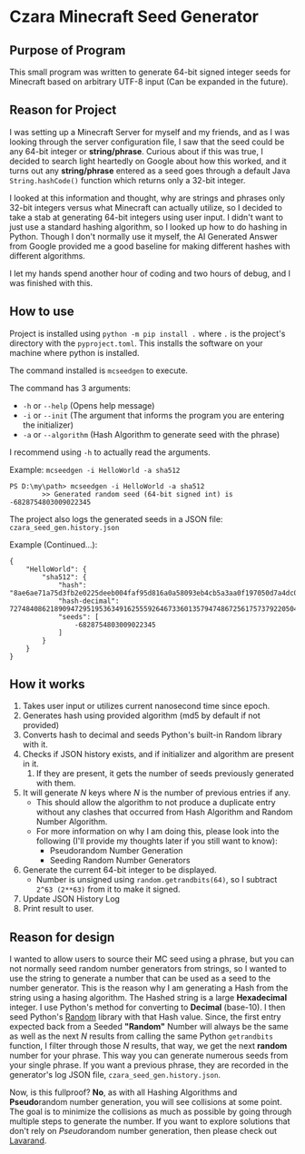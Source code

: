 # Czara Minecraft Seed Generator

## Purpose of Program

This small program was written to generate 64-bit signed integer seeds
for Minecraft based on arbitrary UTF-8 input (Can be expanded in the
future).

## Reason for Project
I was setting up a Minecraft Server for myself and my friends, and as I was looking through the server configuration file, I saw that the seed could be any 64-bit integer or **string/phrase**.  Curious about if this was true, I decided to search light heartedly on Google about how this worked, and it turns out any **string/phrase** entered as a seed goes through a default Java `String.hashCode()` function which returns only a 32-bit integer.

I looked at this information and thought, why are strings and phrases only 32-bit integers versus what Minecraft can actually utilize, so I decided to take a stab at generating 64-bit integers using user input.  I didn't want to just use a standard hashing algorithm, so I looked up how to do hashing in Python.  Though I don't normally use it myself, the AI Generated Answer from Google provided me a good baseline for making different hashes with different algorithms.

I let my hands spend another hour of coding and two hours of debug, and I was finished with this.

## How to use
Project is installed using `python -m pip install .` where `.` is the project's directory with the `pyproject.toml`.  This installs the software on your machine where python is installed.

The command installed is `mcseedgen` to execute.

The command has 3 arguments:
 - `-h` or `--help` (Opens help message)
 - `-i` or `--init` (The argument that informs the program you are entering the initializer)
 - `-a` or `--algorithm` (Hash Algorithm to generate seed with the phrase)

I recommend using `-h` to actually read the arguments.

Example: `mcseedgen -i HelloWorld -a sha512`
```
PS D:\my\path> mcseedgen -i HelloWorld -a sha512
        >> Generated random seed (64-bit signed int) is -6828754803009022345
```

The project also logs the generated seeds in a JSON file: `czara_seed_gen.history.json`

Example (Continued...):
```
{
    "HelloWorld": {
        "sha512": {
            "hash": "8ae6ae71a75d3fb2e0225deeb004faf95d816a0a58093eb4cb5a3aa0f197050d7a4dc0a2d5c6fbae5fb5b0d536a0a9e6b686369fa57a027687c3630321547596",
            "hash-decimal": 7274840862189094729519536349162555926467336013579474867256175737922050493109128770798841505446376269147667595390707919438543975953833909450475148049413526,
            "seeds": [
                -6828754803009022345
            ]
        }
    }
}
```

## How it works
1. Takes user input or utilizes current nanosecond time since epoch.
1. Generates hash using provided algorithm (md5 by default if not provided)
1. Converts hash to decimal and seeds Python's built-in Random library with it.
1. Checks if JSON history exists, and if initializer and algorithm are present in it.
   1. If they are present, it gets the number of seeds previously generated with them.
1. It will generate *N* keys where *N* is the number of previous entries if any.
   - This should allow the algorithm to not produce a duplicate entry without any clashes that occurred from Hash Algorithm and Random Number Algorithm.
   - For more information on why I am doing this, please look into the following (I'll provide my thoughts later if you still want to know):
      - Pseudorandom Number Generation
      - Seeding Random Number Generators
1. Generate the current 64-bit integer to be displayed.
   - Number is unsigned using `random.getrandbits(64)`, so I subtract `2^63 (2**63)` from it to make it signed.
1. Update JSON History Log
1. Print result to user.

## Reason for design

I wanted to allow users to source their MC seed using a phrase, but you can not normally seed random number generators from strings, so I wanted to use the string to generate a number that can be used as a seed to the number generator.  This is the reason why I am generating a Hash from the string using a hasing algorithm.  The Hashed string is a large **Hexadecimal** integer.  I use Python's method for converting to **Decimal** (base-10).  I then seed Python's [Random](https://docs.python.org/3/library/random.html) library with that Hash value.  Since, the first entry expected back from a Seeded **"Random"** Number will always be the same as well as the next *N* results from calling the same Python `getrandbits` function, I filter through those *N* results, that way, we get the next **random** number for your phrase.  This way you can generate numerous seeds from your single phrase.  If you want a previous phrase, they are recorded in the generator's log JSON file, `czara_seed_gen.history.json`.

Now, is this fullproof? **No**, as with all Hashing Algorithms and **Pseudo**random number generation, you will see collisions at some point.  The goal is to minimize the collisions as much as possible by going through multiple steps to generate the number.  If you want to explore solutions that don't rely on *Pseudo*random number generation, then please check out [Lavarand](https://en.wikipedia.org/wiki/Lavarand).
